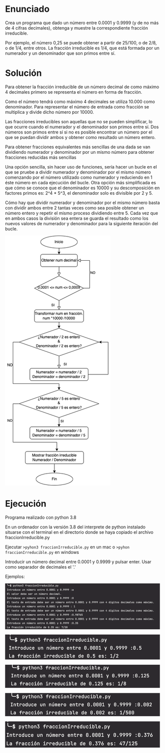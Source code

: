 # Enunciado
Crea un programa que dado un número entre 0.0001 y 0.9999 (y de no más de 4 cifras decimales), obtenga y muestre la correspondiente fracción irreducible.

Por ejemplo, el número 0,25 se puede obtener a partir de 25/100, o de 2/8, o de 1/4, entre otros. La fracción irreducible es 1/4, que está formada por un numerador y un denominador que son primos entre sí.


# Solución
Para obtener la fracción irreducible de un número decimal de como máximo 4 decimales primero se representa el número en forma de fracción.

Como el número tendrá como máximo 4 decimales se utiliza 10.000 como denominador. Para representar el número de entrada como fracción se multiplica y divide dicho número por  10000.

Las fracciones irreducibles son aquellas que no se pueden simplificar, lo que ocurre cuando el numerador y el denominador son primos entre sí.
Dos números son primos entre sí si no es posible encontrar un número por el que se puedan dividir ambos y obtener como resultado un número entero.

Para obtener fracciones equivalentes más sencillas de una dada se van dividiendo numerador y denominador por un mismo número para obtener fracciones reducidas más sencillas

Una opción sencilla, sin hacer uso de funciones, sería hacer un bucle en el que se pruebe a dividir numerador y denominador por el mismo número comenzando por el número utilizado como numerador y reduciendo en 1 éste número en cada ejecución del bucle.
Otra opción más simplificada es que cómo se conoce que el denominador es 10000 y su descomposición en factores primos es: 2^4 * 5^3, el denominador solo es divisible por 2 y 5.

Cómo hay que dividir numerador y denominador por el mismo número basta con dividir ambos entre 2 tantas veces como sea posible obtener un número entero y repetir el mismo proceso dividiendo entre 5.
Cada vez que en ambos casos la división sea entera se guarda el resultado como los nuevos valores de numerador y denominador para la siguiente iteración del bucle.


![Diagrama de Flujo](img/tarea_80_diagramaF.png)


# Ejecución
Programa realizado con python 3.8

En un ordenador con la versión 3.8 del interprete de python instalado situarse con el terminal en el directorio
donde se haya copiado el archivo fraccionIrreducible.py

Ejecutar `>pyhon3 fraccionIrreducible.py` en un mac o `>pyhon fraccionIrreducible.py` en windows

Introducir un número decimal entre 0.0001 y 0.9999 y pulsar enter. Usar como separador de decimales el '.'

Ejemplos:

![Ejemplo 1](img/tarea_80_ejemplo1.png)

![Ejemplo 2](img/tarea_80_ejemplo2.png)

![Ejemplo 3](img/tarea_80_ejemplo3.png)

![Ejemplo 4](img/tarea_80_ejemplo4.png)

![Ejemplo 5](img/tarea_80_ejemplo5.png)

